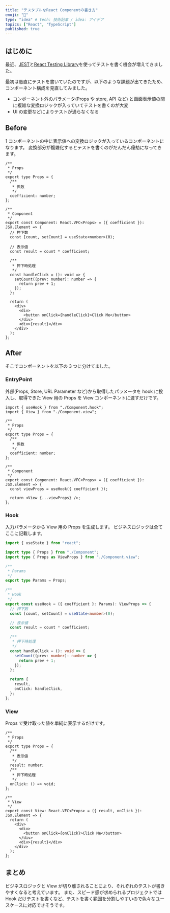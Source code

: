 ```yaml
---
title: "テスタブルなReact Componentの書き方"
emoji: "📌"
type: "idea" # tech: 技術記事 / idea: アイデア
topics: ["React", "TypeScript"]
published: true
---
```


## はじめに

最近、[JEST](https://jestjs.io/ja/)と[React Testing Library](https://testing-library.com/docs/react-testing-library/intro/)を使ってテストを書く機会が増えてきました。

最初は愚直にテストを書いていたのですが、以下のような課題が出てきたため、コンポーネント構成を見直してみました。

- コンポーネント外のパラメータ(Props や store, API など) と画面表示値の間に複雑な変換ロジックが入っていてテストを書くのが大変
- UI の変更などによりテストが通らなくなる

## Before

1 コンポーネントの中に表示値への変換ロジックが入っているコンポーネントになります。
変換部分が複雑化するとテストを書くのがだんだん億劫になってきます。

```tsx:Component.tsx
/**
 * Props
 */
export type Props = {
  /**
   * 係数
   */
  coefficient: number;
};

/**
 * Component
 */
export const Component: React.VFC<Props> = ({ coefficient }): JSX.Element => {
  // 押下数
  const [count, setCount] = useState<number>(0);

  // 表示値
  const result = count * coefficient;

  /**
   * 押下時処理
   */
  const handleClick = (): void => {
    setCount((prev: number): number => {
      return prev + 1;
    });
  };

  return (
    <div>
      <div>
        <button onClick={handleClick}>Click Me</button>
      </div>
      <div>{result}</div>
    </div>
  );
};

```

## After

そこでコンポーネントを以下の 3 つに分けてました。

### EntryPoint

外部(Props, Store, URL Parameter など)から取得したパラメータを hook に投入し、取得できた View 用の Props を View コンポーネントに渡すだけです。

```tsx:Component.tsx
import { useHook } from "./Component.hook";
import { View } from "./Component.view";

/**
 * Props
 */
export type Props = {
  /**
   * 係数
   */
  coefficient: number;
};

/**
 * Component
 */
export const Component: React.VFC<Props> = ({ coefficient }): JSX.Element => {
  const viewProps = useHook({ coefficient });

  return <View {...viewProps} />;
};

```

### Hook

入力パラメータから View 用の Props を生成します。
ビジネスロジックは全てここに記載します。

```ts:Component.hook.ts
import { useState } from "react";

import type { Props } from "./Component";
import type { Props as ViewProps } from "./Component.view";

/**
 * Params
 */
export type Params = Props;

/**
 * Hook
 */
export const useHook = ({ coefficient }: Params): ViewProps => {
  // 押下数
  const [count, setCount] = useState<number>(0);

  // 表示値
  const result = count * coefficient;

  /**
   * 押下時処理
   */
  const handleClick = (): void => {
    setCount((prev: number): number => {
      return prev + 1;
    });
  };

  return {
    result,
    onClick: handleClick,
  };
};

```

### View

Props で受け取った値を単純に表示するだけです。

```tsx:Component.view.tsx
/**
 * Props
 */
export type Props = {
  /**
   * 表示値
   */
  result: number;
  /**
   * 押下時処理
   */
  onClick: () => void;
};

/**
 * View
 */
export const View: React.VFC<Props> = ({ result, onClick }): JSX.Element => {
  return (
    <div>
      <div>
        <button onClick={onClick}>Click Me</button>
      </div>
      <div>{result}</div>
    </div>
  );
};

```

## まとめ

ビジネスロジックと View が切り離されることにより、それぞれのテストが書きやすくなると考えています。
また、スピード感が求められるプロジェクトでは Hook だけテストを書くなど、テストを書く範囲を分割しやすいので色々なユースケースに対応できそうです。
